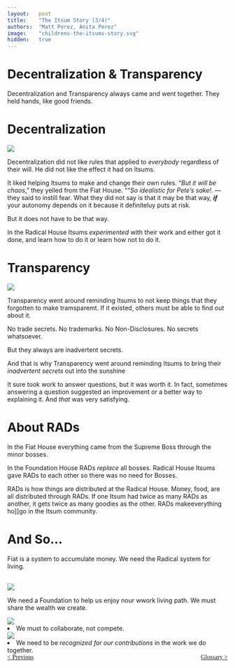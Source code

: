 ```yaml
---
layout:   post
title:    "The Itsum Story (3/4)"
authors:  "Matt Perez, Anita Perez"
image:    "childrens-the-itsums-story.svg"
hidden:   true
---
```


<div style='display:none; '>
 <p>The Itsum Story</p>
</div>

<h1>Decentralization & Transparency</h1>
 <p>Decentralization and Transparency always came and went together. They held hands, like good friends.</p>

<h1>Decentralization</h1>
 <div>
  <img src="/assets/img/icon-childrens-the-itsums-story-06.svg"  size="70%">
 </div>
 <p>Decentralization did not like rules that applied to <em>everybody</em> regardless of their will. He did not like the effect it had on Itsums.</p>
 <p>It liked helping Itsums to make and change their own rules. &ldquo;<em>But it will be chaos</em>,&rdquo; they yelled from the Fiat House. &ldquo;<em>&ldquo;So idealistic for Pete&rsquo;s sake!</em>. &mdash;they said to instill fear. What they did not say is that it may be that way, <strong><em>if</em></strong> your autonomy depends on it because it definiteluy puts at risk.</p>
 <p>But it does not have to be that way.</p>
 <p>In the Radical House Itsums <em>experimented</em> with their work and either got it done, and learn how to do it or learn how not to do it.</p>

<h1>Transparency</h1>
  <div>
   <img src="/assets/img/icon-childrens-the-itsums-story-07.svg"  size="70">
  </div>
 <p>Transparency went around reminding Itsums to not keep things that they forgotten to make tramsparemt. If it existed, others must be able to find out about it.</p>
 <p>No trade secrets. No trademarks. No Non-Disclosures. No secrets whatsoever.</p>
 <p>But they always are inadvertent secrets.</p>
 <p>And that is why Transparency went around reminding Itsums to bring their <em>inadvertent secrets</em> out into the sunshine</p>
 <p>It sure took work to answer questions, but it was worth it. In fact, sometimes answering a question suggested an improvement or a better way to explaining it. And <EM>that</EM> was very satisfying.</p>

<h1>About RADs</h1>
 <p>In the Fiat House everything came from the Supreme Boss through the minor bosses.</p>
 <p>In the Foundation House RADs <EM>replace</EM> all bosses. Radical House Itsums gave RADs to each other so there was no need for Bosses.</p>
 <p>RADs is how things are distributed at the Radical House. Money, food, are all distributed through RADs. If one Itsum had twice as many RADs as another, it gets twice as many goodies as the other. RADs makeeverything ho]]go in the Itsum community.</p>

<h1>And So&hellip;</h1>
 <p>Fiat is a system to accumulate money. We need the Radical system for living.</p>
 <br />
 <div class="_illustration">
  <div>
   <img src="/assets/img/icon-childrens-the-itsums-story-07.svg"  size="70">
  </div>
   <p>We need a Foundation to help us enjoy nour wwork living path. We must share the wealth we create.</p>
  <div>
   <img src="/assets/img/pic-childrens-the-itsums-story-08.svg"  size="70">
  </div>
  <li>We must to collaborate, not compete.</li>
  <div>
   <img src="/assets/img/pic-childrens-the-itsums-story-10.sgv"  size="70">
  </div>
  <li>We need to be <em>recognized for our contributions</em> in the work we do together.</li>
 </ul>

<div style="margin-bottom:1in; font-family: American Typewriter, serif; ">
 <span style="float:left;" >
  <a href="https://radicalcompanies.com/2024/09/01/the-itsums-story-02">&lt; Previous</a></span>
 <span style="float:right; ">
  <a href="https://radicalcompanies.com/2024/09/01/the-itsums-story-04.glossary">Glossary &gt;</a></span>
</div>